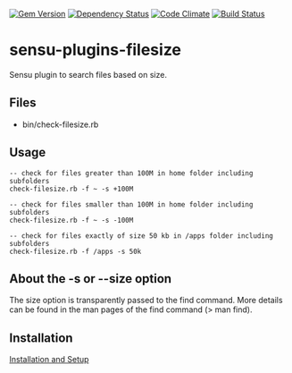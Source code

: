 [![Gem Version](https://badge.fury.io/rb/sensu-plugins-filesize.svg)](https://badge.fury.io/rb/sensu-plugins-filesize)
[![Dependency Status](https://gemnasium.com/badges/github.com/thomis/sensu-plugins-filesize.svg)](https://gemnasium.com/github.com/thomis/sensu-plugins-filesize)
[![Code Climate](https://codeclimate.com/github/thomis/sensu-plugins-filesize/badges/gpa.svg)](https://codeclimate.com/github/thomis/sensu-plugins-filesize)
[![Build Status](https://travis-ci.org/thomis/sensu-plugins-filesize.svg?branch=master)](https://travis-ci.org/thomis/sensu-plugins-filesize)

# sensu-plugins-filesize

Sensu plugin to search files based on size.

## Files
  * bin/check-filesize.rb

## Usage

  ```
  -- check for files greater than 100M in home folder including subfolders
  check-filesize.rb -f ~ -s +100M

  -- check for files smaller than 100M in home folder including subfolders
  check-filesize.rb -f ~ -s -100M

  -- check for files exactly of size 50 kb in /apps folder including subfolders
  check-filesize.rb -f /apps -s 50k
  ```

## About the -s or --size option

The size option is transparently passed to the find command. More details can be found in the man pages of the find command (> man find).

## Installation

[Installation and Setup](http://sensu-plugins.io/docs/installation_instructions.html)
